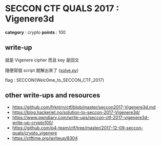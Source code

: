 # SECCON CTF QUALS 2017 : Vigenere3d

**category** : crypto
**points** : 100

## write-up

就是 Vigenere cipher 而且 key 是回文

隨便寫個 script 就解出來了 ([solve.py](Vigenere3d/solve.py))

flag : SECCON{Welc0me_to_SECCON_CTF_2017}

## other write-ups and resources

* https://github.com/frkntrn/ctf/blob/master/seccon2017-Vigenere3d.md
* https://blog.hackeriet.no/solution-to-seccon-2017-Vigenere3d/
* https://www.pwndiary.com/write-ups/seccon-ctf-2017-vigenere3d-write-up-crypto100/
* https://github.com/p4-team/ctf/tree/master/2017-12-09-seccon-quals/crypto_vigenere
* https://ctftime.org/writeup/8304
